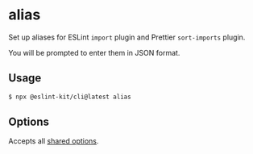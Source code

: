 # alias

Set up aliases for ESLint `import` plugin and Prettier `sort-imports` plugin.

You will be prompted to enter them in JSON format.

## Usage

```bash
$ npx @eslint-kit/cli@latest alias
```

## Options

Accepts all [shared options](../shared-options/).
